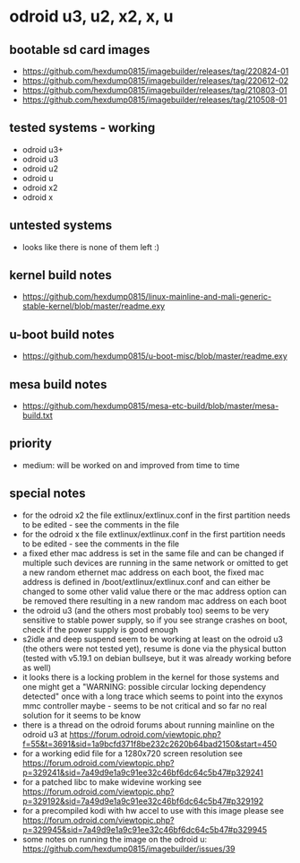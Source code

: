 # odroid u3, u2, x2, x, u

## bootable sd card images

- https://github.com/hexdump0815/imagebuilder/releases/tag/220824-01
- https://github.com/hexdump0815/imagebuilder/releases/tag/220612-02
- https://github.com/hexdump0815/imagebuilder/releases/tag/210803-01
- https://github.com/hexdump0815/imagebuilder/releases/tag/210508-01

## tested systems - working

- odroid u3+
- odroid u3
- odroid u2
- odroid u
- odroid x2
- odroid x

## untested systems

- looks like there is none of them left :)

## kernel build notes

- https://github.com/hexdump0815/linux-mainline-and-mali-generic-stable-kernel/blob/master/readme.exy

## u-boot build notes

- https://github.com/hexdump0815/u-boot-misc/blob/master/readme.exy

## mesa build notes

- https://github.com/hexdump0815/mesa-etc-build/blob/master/mesa-build.txt

## priority

- medium: will be worked on and improved from time to time

## special notes

- for the odroid x2 the file extlinux/extlinux.conf in the first partition needs to be edited - see the comments in the file
- for the odroid x the file extlinux/extlinux.conf in the first partition needs to be edited - see the comments in the file
- a fixed ether mac address is set in the same file and can be changed if multiple such devices are running in the same network or omitted to get a new random ethernet mac address on each boot, the fixed mac address is defined in /boot/extlinux/extlinux.conf and can either be changed to some other valid value there or the mac address option can be removed there resulting in a new random mac address on each boot
- the odroid u3 (and the others most probably too) seems to be very sensitive to stable power supply, so if you see strange crashes on boot, check if the power supply is good enough
- s2idle and deep suspend seem to be working at least on the odroid u3 (the others were not tested yet), resume is done via the physical button (tested with v5.19.1 on debian bullseye, but it was already working before as well)
- it looks there is a locking problem in the kernel for those systems and one might get a "WARNING: possible circular locking dependency detected" once with a long trace which seems to point into the exynos mmc controller maybe - seems to be not critical and so far no real solution for it seems to be know
- there is a thread on the odroid forums about running mainline on the odroid u3 at https://forum.odroid.com/viewtopic.php?f=55&t=3691&sid=1a9bcfd371f8be232c2620b64bad2150&start=450
- for a working edid file for a 1280x720 screen resolution see https://forum.odroid.com/viewtopic.php?p=329241&sid=7a49d9e1a9c91ee32c46bf6dc64c5b47#p329241
- for a patched libc to make widevine working see https://forum.odroid.com/viewtopic.php?p=329192&sid=7a49d9e1a9c91ee32c46bf6dc64c5b47#p329192
- for a precompiled kodi with hw accel to use with this image please see https://forum.odroid.com/viewtopic.php?p=329945&sid=7a49d9e1a9c91ee32c46bf6dc64c5b47#p329945
- some notes on running the image on the odroid u: https://github.com/hexdump0815/imagebuilder/issues/39
